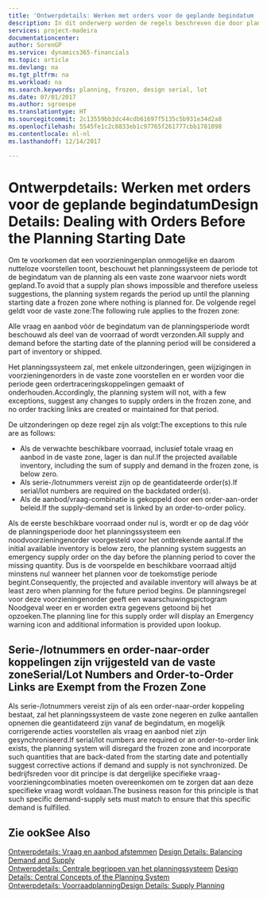 ```yaml
---
title: 'Ontwerpdetails: Werken met orders voor de geplande begindatum | Microsoft Docs'
description: In dit onderwerp worden de regels beschreven die door planning op orders worden toegepast in de vaste zone.
services: project-madeira
documentationcenter: 
author: SorenGP
ms.service: dynamics365-financials
ms.topic: article
ms.devlang: na
ms.tgt_pltfrm: na
ms.workload: na
ms.search.keywords: planning, frozen, design serial, lot
ms.date: 07/01/2017
ms.author: sgroespe
ms.translationtype: HT
ms.sourcegitcommit: 2c13559bb3dc44cdb61697f5135c5b931e34d2a8
ms.openlocfilehash: 5545fe1c2c8833eb1c97765f261777cbb1781098
ms.contentlocale: nl-nl
ms.lasthandoff: 12/14/2017

---
```

# <a name="design-details-dealing-with-orders-before-the-planning-starting-date"></a><span data-ttu-id="11d3b-103">Ontwerpdetails: Werken met orders voor de geplande begindatum</span><span class="sxs-lookup"><span data-stu-id="11d3b-103">Design Details: Dealing with Orders Before the Planning Starting Date</span></span>
<span data-ttu-id="11d3b-104">Om te voorkomen dat een voorzieningenplan onmogelijke en daarom nutteloze voorstellen toont, beschouwt het planningssysteem de periode tot de begindatum van de planning als een vaste zone waarvoor niets wordt gepland.</span><span class="sxs-lookup"><span data-stu-id="11d3b-104">To avoid that a supply plan shows impossible and therefore useless suggestions, the planning system regards the period up until the planning starting date a frozen zone where nothing is planned for.</span></span> <span data-ttu-id="11d3b-105">De volgende regel geldt voor de vaste zone:</span><span class="sxs-lookup"><span data-stu-id="11d3b-105">The following rule applies to the frozen zone:</span></span>  
  
<span data-ttu-id="11d3b-106">Alle vraag en aanbod vóór de begindatum van de planningsperiode wordt beschouwd als deel van de voorraad of wordt verzonden.</span><span class="sxs-lookup"><span data-stu-id="11d3b-106">All supply and demand before the starting date of the planning period will be considered a part of inventory or shipped.</span></span>  
  
<span data-ttu-id="11d3b-107">Het planningssysteem zal, met enkele uitzonderingen, geen wijzigingen in voorzieningenorders in de vaste zone voorstellen en er worden voor die periode geen ordertraceringskoppelingen gemaakt of onderhouden.</span><span class="sxs-lookup"><span data-stu-id="11d3b-107">Accordingly, the planning system will not, with a few exceptions, suggest any changes to supply orders in the frozen zone, and no order tracking links are created or maintained for that period.</span></span>  
  
<span data-ttu-id="11d3b-108">De uitzonderingen op deze regel zijn als volgt:</span><span class="sxs-lookup"><span data-stu-id="11d3b-108">The exceptions to this rule are as follows:</span></span>  
  
* <span data-ttu-id="11d3b-109">Als de verwachte beschikbare voorraad, inclusief totale vraag en aanbod in de vaste zone, lager is dan nul.</span><span class="sxs-lookup"><span data-stu-id="11d3b-109">If the projected available inventory, including the sum of supply and demand in the frozen zone, is below zero.</span></span>  
* <span data-ttu-id="11d3b-110">Als serie-/lotnummers vereist zijn op de geantidateerde order(s).</span><span class="sxs-lookup"><span data-stu-id="11d3b-110">If serial/lot numbers are required on the backdated order(s).</span></span>  
* <span data-ttu-id="11d3b-111">Als de aanbod/vraag-combinatie is gekoppeld door een order-aan-order beleid.</span><span class="sxs-lookup"><span data-stu-id="11d3b-111">If the supply-demand set is linked by an order-to-order policy.</span></span>  
  
<span data-ttu-id="11d3b-112">Als de eerste beschikbare voorraad onder nul is, wordt er op de dag vóór de planningsperiode door het planningssysteem een noodvoorzieningenorder voorgesteld voor het ontbrekende aantal.</span><span class="sxs-lookup"><span data-stu-id="11d3b-112">If the initial available inventory is below zero, the planning system suggests an emergency supply order on the day before the planning period to cover the missing quantity.</span></span> <span data-ttu-id="11d3b-113">Dus is de voorspelde en beschikbare voorraad altijd minstens nul wanneer het plannen voor de toekomstige periode begint.</span><span class="sxs-lookup"><span data-stu-id="11d3b-113">Consequently, the projected and available inventory will always be at least zero when planning for the future period begins.</span></span> <span data-ttu-id="11d3b-114">De planningsregel voor deze voorzieningenorder geeft een waarschuwingspictogram Noodgeval weer en er worden extra gegevens getoond bij het opzoeken.</span><span class="sxs-lookup"><span data-stu-id="11d3b-114">The planning line for this supply order will display an Emergency warning icon and additional information is provided upon lookup.</span></span>  
  
## <a name="seriallot-numbers-and-order-to-order-links-are-exempt-from-the-frozen-zone"></a><span data-ttu-id="11d3b-115">Serie-/lotnummers en order-naar-order koppelingen zijn vrijgesteld van de vaste zone</span><span class="sxs-lookup"><span data-stu-id="11d3b-115">Serial/Lot Numbers and Order-to-Order Links are Exempt from the Frozen Zone</span></span>  
<span data-ttu-id="11d3b-116">Als serie-/lotnummers vereist zijn of als een order-naar-order koppeling bestaat, zal het planningssysteem de vaste zone negeren en zulke aantallen opnemen die geantidateerd zijn vanaf de begindatum, en mogelijk corrigerende acties voorstellen als vraag en aanbod niet zijn gesynchroniseerd.</span><span class="sxs-lookup"><span data-stu-id="11d3b-116">If serial/lot numbers are required or an order-to-order link exists, the planning system will disregard the frozen zone and incorporate such quantities that are back-dated from the starting date and potentially suggest corrective actions if demand and supply is not synchronized.</span></span> <span data-ttu-id="11d3b-117">De bedrijfsreden voor dit principe is dat dergelijke specifieke vraag-voorzieningcombinaties moeten overeenkomen om te zorgen dat aan deze specifieke vraag wordt voldaan.</span><span class="sxs-lookup"><span data-stu-id="11d3b-117">The business reason for this principle is that such specific demand-supply sets must match to ensure that this specific demand is fulfilled.</span></span>  
  
## <a name="see-also"></a><span data-ttu-id="11d3b-118">Zie ook</span><span class="sxs-lookup"><span data-stu-id="11d3b-118">See Also</span></span>  
<span data-ttu-id="11d3b-119">[Ontwerpdetails: Vraag en aanbod afstemmen](design-details-balancing-demand-and-supply.md) </span><span class="sxs-lookup"><span data-stu-id="11d3b-119">[Design Details: Balancing Demand and Supply](design-details-balancing-demand-and-supply.md) </span></span>  
<span data-ttu-id="11d3b-120">[Ontwerpdetails: Centrale begrippen van het planningssysteem](design-details-central-concepts-of-the-planning-system.md) </span><span class="sxs-lookup"><span data-stu-id="11d3b-120">[Design Details: Central Concepts of the Planning System](design-details-central-concepts-of-the-planning-system.md) </span></span>  
[<span data-ttu-id="11d3b-121">Ontwerpdetails: Voorraadplanning</span><span class="sxs-lookup"><span data-stu-id="11d3b-121">Design Details: Supply Planning</span></span>](design-details-supply-planning.md)
